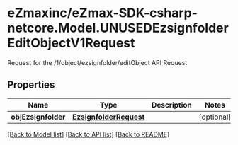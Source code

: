 # eZmaxinc/eZmax-SDK-csharp-netcore.Model.UNUSEDEzsignfolderEditObjectV1Request
Request for the /1/object/ezsignfolder/editObject API Request

## Properties

Name | Type | Description | Notes
------------ | ------------- | ------------- | -------------
**objEzsignfolder** | [**EzsignfolderRequest**](EzsignfolderRequest.md) |  | [optional] 

[[Back to Model list]](../README.md#documentation-for-models) [[Back to API list]](../README.md#documentation-for-api-endpoints) [[Back to README]](../README.md)

